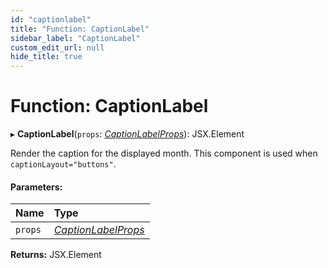 ```yaml
---
id: "captionlabel"
title: "Function: CaptionLabel"
sidebar_label: "CaptionLabel"
custom_edit_url: null
hide_title: true
---
```


# Function: CaptionLabel

▸ **CaptionLabel**(`props`: [*CaptionLabelProps*](../interfaces/captionlabelprops.md)): JSX.Element

Render the caption for the displayed month. This component is used when `captionLayout="buttons"`.

#### Parameters:

Name | Type |
:------ | :------ |
`props` | [*CaptionLabelProps*](../interfaces/captionlabelprops.md) |

**Returns:** JSX.Element
